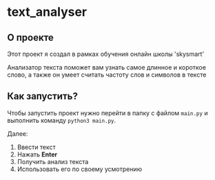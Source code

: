 # text_analyser
## О проекте
Этот проект я создал в рамках обучения онлайн школы 'skysmart'

Анализатор текста поможет вам узнать самое длинное и короткое слово, а также он умеет считать частоту слов и символов 
в тексте
## Как запустить?
Чтобы запустить проект нужно перейти в папку с файлом `main.py` и выполнить команду `python3 main.py`.
 
Далее:
1) Ввести текст
2) Нажать **Enter**
3) Получить анализ текста 
4) Использовать его по своему усмотрению


